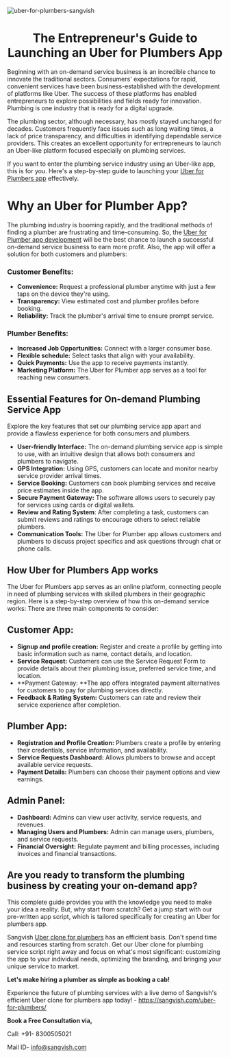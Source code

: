 
![uber-for-plumbers-sangvish](https://github.com/sangvishtechnologies/uber-for-plumbers/assets/161323540/546da9a8-3571-47ad-93b3-1ce31399627e)


<h1 align="center"> The Entrepreneur's Guide to Launching an Uber for Plumbers App </h1>


Beginning with an on-demand service business is an incredible chance to innovate the traditional sectors. Consumers' expectations for rapid, convenient services have been business-established with the development of platforms like Uber. The success of these platforms has enabled entrepreneurs to explore possibilities and fields ready for innovation. Plumbing is one industry that is ready for a digital upgrade. 

The plumbing sector, although necessary, has mostly stayed unchanged for decades. Customers frequently face issues such as long waiting times, a lack of price transparency, and difficulties in identifying dependable service providers. This creates an excellent opportunity for entrepreneurs to launch an Uber-like platform focused especially on plumbing services.

If you want to enter the plumbing service industry using an Uber-like app, this is for you. Here's a step-by-step guide to launching your [Uber for Plumbers app](https://sangvish.com/uber-for-plumbers/) effectively.
# Why an Uber for Plumber App?
The plumbing industry is booming rapidly, and the traditional methods of finding a plumber are frustrating and time-consuming. So, the [Uber for Plumber app development](https://sangvish.com/uber-for-plumbers/) will be the best chance to launch a successful on-demand service business to earn more profit. Also, the app will offer a solution for both customers and plumbers:
### Customer Benefits:
* **Convenience:** Request a professional plumber anytime with just a few taps on the device they're using.
* **Transparency:** View estimated cost and plumber profiles before booking.
* **Reliability:** Track the plumber's arrival time to ensure prompt service.
### Plumber Benefits:
* **Increased Job Opportunities:** Connect with a larger consumer base. 
* **Flexible schedule:** Select tasks that align with your availability. 
* **Quick Payments:** Use the app to receive payments instantly. 
* **Marketing Platform:** The Uber for Plumber app serves as a tool for reaching new consumers.
## Essential Features for On-demand Plumbing Service App
Explore the key features that set our plumbing service app apart and provide a flawless experience for both consumers and plumbers.
* **User-friendly Interface:** The on-demand plumbing service app is simple to use, with an intuitive design that allows both consumers and plumbers to navigate.
* **GPS Integration:** Using GPS, customers can locate and monitor nearby service provider arrival times. 
* **Service Booking:** Customers can book plumbing services and receive price estimates inside the app. 
* **Secure Payment Gateway:** The software allows users to securely pay for services using cards or digital wallets. 
* **Review and Rating System**: After completing a task, customers can submit reviews and ratings to encourage others to select reliable plumbers. 
* **Communication Tools:** The Uber for Plumber app allows customers and plumbers to discuss project specifics and ask questions through chat or phone calls.
## How Uber for Plumbers App works
The Uber for Plumbers app serves as an online platform, connecting people in need of plumbing services with skilled plumbers in their geographic region. Here is a step-by-step overview of how this on-demand service works:
There are three main components to consider:
## Customer App:
* **Signup and profile creation:** Register and create a profile by getting into basic information such as name, contact details, and location. 
* **Service Request:** Customers can use the Service Request Form to provide details about their plumbing issue, preferred service time, and location. 
* **Payment Gateway: **The app offers integrated payment alternatives for customers to pay for plumbing services directly. 
* **Feedback & Rating System:** Customers can rate and review their service experience after completion.
## Plumber App: 
* **Registration and Profile Creation:** Plumbers create a profile by entering their credentials, service information, and availability.
* **Service Requests Dashboard:**  Allows plumbers to browse and accept available service requests.
* **Payment Details:** Plumbers can choose their payment options and view earnings.
## Admin Panel: 
* **Dashboard:** Admins can view user activity, service requests, and revenues.
* **Managing Users and Plumbers:** Admin can manage users, plumbers, and service requests.
* **Financial Oversight:** Regulate payment and billing processes, including invoices and financial transactions.

## Are you ready to transform the plumbing business by creating your on-demand app?
This complete guide provides you with the knowledge you need to make your idea a reality. But, why start from scratch? Get a jump start with our pre-written app script, which is tailored specifically for creating an Uber for plumbers app.

Sangvish [Uber clone for plumbers](https://sangvish.com/uber-for-plumbers/) has an efficient basis. Don't spend time and resources starting from scratch. Get our Uber clone for plumbing service script right away and focus on what's most significant: customizing the app to your individual needs, optimizing the branding, and bringing your unique service to market. 

**Let's make hiring a plumber as simple as booking a cab!**

Experience the future of plumbing services with a live demo of Sangvish's efficient Uber clone for plumbers app today! - https://sangvish.com/uber-for-plumbers/

**Book a Free Consultation via,**

Call: +91- 8300505021

Mail ID-  [info@sangvish.com](mailto:info@sangvish.com)
